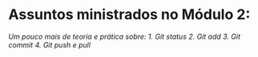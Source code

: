 # Assuntos ministrados no Módulo 2:

*Um pouco mais de teoria e prática sobre:*
    *1. Git status*
    *2. Git add*
    *3. Git commit*
    *4. Git push e pull*